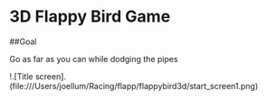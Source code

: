# 3D Flappy Bird Game

##Goal

Go as far as you can while dodging the pipes

!.[Title screen].(file:///Users/joellum/Racing/flapp/flappybird3d/start_screen1.png)

